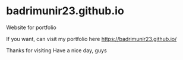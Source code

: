 # badrimunir23.github.io
Website for portfolio

If you want, can visit my portfolio here
https://badrimunir23.github.io/

Thanks for visiting
Have a nice day, guys
